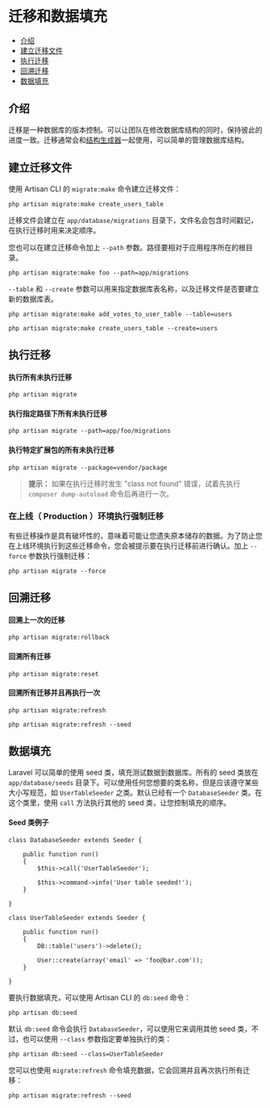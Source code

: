 # 迁移和数据填充

- [介绍](#introduction)
- [建立迁移文件](#creating-migrations)
- [执行迁移](#running-migrations)
- [回溯迁移](#rolling-back-migrations)
- [数据填充](#database-seeding)

<a name="introduction"></a>
## 介绍

迁移是一种数据库的版本控制。可以让团队在修改数据库结构的同时，保持彼此的进度一致。迁移通常会和[结构生成器](/docs/schema)一起使用，可以简单的管理数据库结构。

<a name="creating-migrations"></a>
## 建立迁移文件

使用 Artisan CLI 的 `migrate:make` 命令建立迁移文件：

	php artisan migrate:make create_users_table

迁移文件会建立在 `app/database/migrations` 目录下，文件名会包含时间戳记，在执行迁移时用来决定顺序。

您也可以在建立迁移命令加上 `--path` 参数。路径要相对于应用程序所在的根目录。

	php artisan migrate:make foo --path=app/migrations

`--table` 和 `--create` 参数可以用来指定数据库表名称，以及迁移文件是否要建立新的数据库表。

	php artisan migrate:make add_votes_to_user_table --table=users

	php artisan migrate:make create_users_table --create=users

<a name="running-migrations"></a>
## 执行迁移

#### 执行所有未执行迁移

	php artisan migrate

#### 执行指定路径下所有未执行迁移

	php artisan migrate --path=app/foo/migrations

#### 执行特定扩展包的所有未执行迁移

	php artisan migrate --package=vendor/package

> **提示：** 如果在执行迁移时发生 "class not found"  错误，试着先执行 `composer dump-autoload`  命令后再进行一次。

### 在上线（ Production ）环境执行强制迁移

有些迁移操作是具有破坏性的，意味着可能让您遗失原本储存的数据。为了防止您在上线环境执行到这些迁移命令，您会被提示要在执行迁移前进行确认。加上 `--force` 参数执行强制迁移：

	php artisan migrate --force

<a name="rolling-back-migrations"></a>
## 回溯迁移

#### 回溯上一次的迁移

	php artisan migrate:rollback

#### 回溯所有迁移

	php artisan migrate:reset

#### 回溯所有迁移并且再执行一次

	php artisan migrate:refresh

	php artisan migrate:refresh --seed

<a name="database-seeding"></a>
## 数据填充

Laravel 可以简单的使用 seed 类，填充测试数据到数据库。所有的 seed 类放在 `app/database/seeds` 目录下。可以使用任何您想要的类名称，但是应该遵守某些大小写规范，如 `UserTableSeeder` 之类。默认已经有一个 `DatabaseSeeder` 类。在这个类里，使用 `call` 方法执行其他的 seed 类，让您控制填充的顺序。

#### Seed 类例子

	class DatabaseSeeder extends Seeder {

		public function run()
		{
			$this->call('UserTableSeeder');

			$this->command->info('User table seeded!');
		}

	}

	class UserTableSeeder extends Seeder {

		public function run()
		{
			DB::table('users')->delete();

			User::create(array('email' => 'foo@bar.com'));
		}

	}

要执行数据填充，可以使用 Artisan CLI 的 `db:seed` 命令：

	php artisan db:seed

默认 `db:seed` 命令会执行 `DatabaseSeeder`，可以使用它来调用其他 seed 类，不过，也可以使用 `--class` 参数指定要单独执行的类：

	php artisan db:seed --class=UserTableSeeder

您可以也使用 `migrate:refresh` 命令填充数据，它会回溯并且再次执行所有迁移：

	php artisan migrate:refresh --seed

